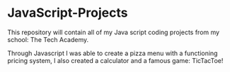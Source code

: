 # JavaScript-Projects

This repository will contain all of my Java script coding projects from my school: The Tech Academy.

Through Javascript I was able to create a pizza menu with a functioning pricing system, I also
created a calculator and a famous game: TicTacToe!
